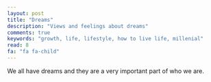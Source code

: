 ```yaml
---
layout: post
title: "Dreams"
description: "Views and feelings about dreams"
comments: true
keywords: "growth, life, lifestyle, how to live life, millenial"
read: 8 
fa: "fa fa-child"
---
```


We all have dreams and they are a very important part of who we are. 